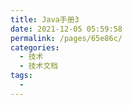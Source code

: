 ```yaml
---
title: Java手册3
date: 2021-12-05 05:59:58
permalink: /pages/65e86c/
categories:
  - 技术
  - 技术文档
tags:
  - 
---
```




